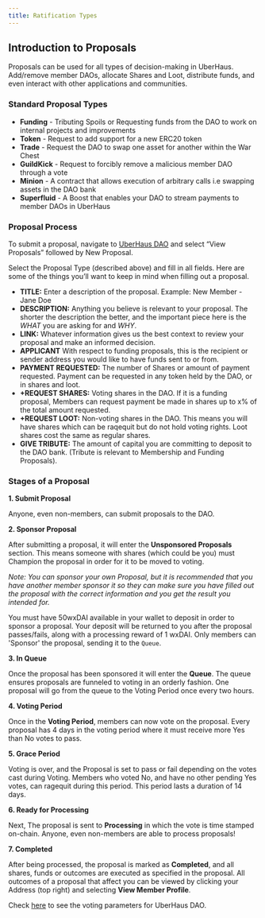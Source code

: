 ```yaml
---
title: Ratification Types
---
```


## Introduction to Proposals
 
Proposals can be used for all types of decision-making in UberHaus. Add/remove member DAOs, allocate Shares and Loot, distribute funds, and even interact with other applications and communities.
 
### Standard Proposal Types
 
-   **Funding** - Tributing Spoils or Requesting funds from the DAO to work on internal projects and improvements
-   **Token** -  Request to add support for a new ERC20 token
-   **Trade**  - Request the DAO to swap one asset for another within the War Chest
-   **GuildKick** - Request to forcibly remove a malicious member DAO through a vote
-   **Minion** - A contract that allows execution of arbitrary calls i.e swapping assets in the DAO bank
-   **Superfluid** - A Boost that enables your DAO to stream payments to member DAOs in UberHaus
 
### Proposal Process
 
To submit a proposal, navigate to [UberHaus DAO](https://app.daohaus.club/explore) and select “View Proposals” followed by New Proposal.
 
Select the Proposal Type (described above) and fill in all fields. Here are some of the things you’ll want to keep in mind when filling out a proposal.
 
-   **TITLE:** Enter a description of the proposal. Example: New Member - Jane Doe
-   **DESCRIPTION:** Anything you believe is relevant to your proposal. The shorter the description the better, and the important piece here is the _WHAT_ you are asking for and _WHY_.
-   **LINK:** Whatever information gives us the best context to review your proposal and make an informed decision.
-   **APPLICANT** With respect to funding proposals, this is the recipient or sender address you would like to have funds sent to or from. 
-   **PAYMENT REQUESTED:** The number of Shares or amount of payment requested. Payment can be requested in any token held by the DAO, or in shares and loot.
-   **+REQUEST SHARES:** Voting shares in the DAO. If it is a funding proposal, Members can request payment be made in shares up to x% of the total amount requested.
-   **+REQUEST LOOT:** Non-voting shares in the DAO. This means you will have shares which can be raqequit but do not hold voting rights. Loot shares cost the same as regular shares.
-   **GIVE TRIBUTE:** The amount of capital you are committing to deposit to the DAO bank. (Tribute is relevant to Membership and Funding Proposals).
 
 
### Stages of a Proposal
 
**1. Submit Proposal**
 
Anyone, even non-members, can submit proposals to the DAO.
 
**2. Sponsor Proposal**
 
After submitting a proposal, it will enter the **Unsponsored Proposals** section. This means someone with shares (which could be you) must Champion the proposal in order for it to be moved to voting.
 
*Note: You can sponsor your own Proposal, but it is recommended that you have another member sponsor it so they can make sure you have filled out the proposal with the correct information and you get the result you intended for.*
 
You must have 50wxDAI available in your wallet to deposit in order to sponsor a proposal. Your deposit will be returned to you after the proposal passes/fails, along with a processing reward of 1 wxDAI.  Only members can 'Sponsor' the proposal, sending it to the `Queue`.
 
**3. In Queue**
 
Once the proposal has been sponsored it will enter the **Queue**. The queue ensures proposals are funneled to voting in an orderly fashion. One proposal will go from the queue to the Voting Period once every two hours.
 
**4. Voting Period**
 
Once in the **Voting Period**, members can now vote on the proposal. Every proposal has 4 days in the voting period where it must receive more Yes than No votes to pass.
 
**5. Grace Period**
 
Voting is over, and the Proposal is set to pass or fail depending on the votes cast during Voting. Members who voted No, and have no other pending Yes votes, can ragequit during this period.  This period lasts a duration of 14 days.
 
**6. Ready for Processing**
 
Next, The proposal is sent to **Processing** in which the vote is time stamped on-chain.  Anyone, even non-members are able to process proposals!
 
**7. Completed**
 
After being processed, the proposal is marked as **Completed**, and all shares, funds or outcomes are executed as specified in the proposal. All outcomes of a proposal that affect you can be viewed by clicking your Address (top right) and selecting **View 
Member Profile**.
 
Check [here](https://app.daohaus.club/dao/0x64/0x4bec8e49aa44bb520bd5e29d6358e22464b5eb68/settings) to see the voting parameters for UberHaus DAO.
